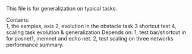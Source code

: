 This file is for generalization on typical tasks: 

Contains:  
1,  the exmples, axis 
2,  evolution in the obstacle task 
3   shortcut test
4,  scaling task  evolution & generalization 
Depends on: 
1,  test bar/shortcut in for posnet1, memnet and echo net.
2,  test scaling on three networks performance summary.  
